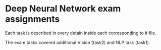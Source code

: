 # Deep Neural Network exam assignments 

Each task is described in every detain inside each corresponding to it file.

The exam tasks covered additional Vision (task2) and NLP task (task1).
